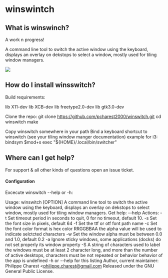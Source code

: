 
# winswintch

## What is winswinch?

A work n progress!

A command line tool to switch the active window using the keyboard, displays  an overlay on dekstops to select a window, mostly used for tiling window managers.


![](screenshotsd/sammple.gif)

## How do I install winsswitch?

Build requirements:

lib X11-dev
lib XCB-dev
lib freetype2.0-dev
lib gtk3.0-dev

Clone the repo:
git clone https://github.com/pcharest2000/winswitch.git
cd winswitch
make

Copy winswitch somewhere in your path
Bind a keyboard shortcut to winswitch (see your tiling window manger documentation) example for i3:  
bindsym $mod+s  exec "${HOME}/.local/bin/switcher"

## Where can I get help?


For support & all other kinds of questions open an issue ticket. 


#### Configuration

Excecute winswitch --help or -h:

Usage: winswitch [OPTION]
A command line tool to switch the active window using the keyboard, displays  an overlay
on dekstops to select window, mostly used for tiling window managers.
Get help:   --help 
Actions:
  -t <TIME>   Set timeout period in seconds to quit, 0 for no timeout, default 10.
  -s <SIZE>   Set the font size in pixels, default 64 
  -f <FILE>   Set the ttf or otf font path name
  -c <COLOR>  Set the font color format is hex color RRGGBBAA 
              the alpha value will be used to indicate selctcted characters 
  -w <ALPHA>  Set the window alpha must be between 0.0 and 1.0, default 0.2 
  -a          Ignore sticky windows, some applications (docks) do not 
              set properly its window property 
  -S          A string of characters used to label the windows must be at least 2 character long, 
              and more than the number of active desktops, characters must be not repeated or behavior
              behavior of the app is undefined
  -h or --help  for this listing 
Author, current maintainer: Philippe Charest <philippe.charest@gmail.com
Released under the GNU General Public License.


